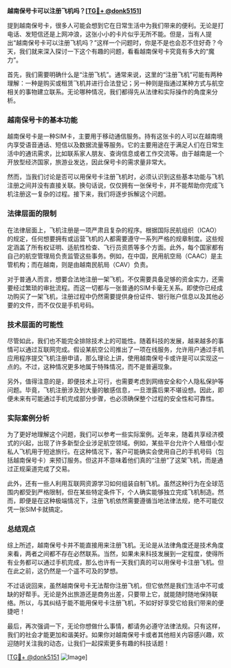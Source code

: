**越南保号卡可以注册飞机吗？[[TG💪+ @donk5151](https://t.me/s/donk5151)]**

提到越南保号卡，很多人可能会想到它在日常生活中为我们带来的便利。无论是打电话、发短信还是上网冲浪，这张小小的卡片似乎无所不能。但是，当有人提出“越南保号卡可以注册飞机吗？”这样一个问题时，你是不是也会忍不住好奇？今天，我们就来深入探讨一下这个有趣的问题，看看越南保号卡究竟有多大的“魔力”。

首先，我们需要明确什么是“注册飞机”。通常来说，这里的“注册飞机”可能有两种理解：一种是购买或租赁飞机并进行合法登记；另一种则是指通过某种方式与航空相关的事物建立联系。无论哪种情况，我们都得先从法律和实际操作的角度来分析。

### 越南保号卡的基本功能

越南保号卡是一种SIM卡，主要用于移动通信服务。持有这张卡的人可以在越南境内享受语音通话、短信以及数据流量等服务。它的主要用途在于满足人们在日常生活中的通讯需求，比如联系家人朋友、查询信息或者工作交流等。由于越南是一个开放型经济国家，旅游业发达，因此保号卡的需求量非常大。

然而，当我们讨论是否可以用保号卡注册飞机时，必须认识到这些基本功能与飞机注册之间并没有直接关联。换句话说，仅仅拥有一张保号卡，并不能帮助你完成飞机注册这一复杂的过程。接下来，我们将逐步拆解这个问题。

### 法律层面的限制

在法律层面上，飞机注册是一项严肃且复杂的程序。根据国际民航组织（ICAO）的规定，任何想要拥有或运营飞机的人都需要遵守一系列严格的规章制度。这些规定涵盖了所有权证明、适航性检查、飞行员资质等多个方面。此外，每个国家都有自己的航空管理局负责监管这些事务。例如，在中国，民用航空局（CAAC）是主管机构；而在越南，则是由越南民航局（CAV）负责。

对于普通人而言，想要合法地注册一架飞机，不仅需要具备足够的资金实力，还需要经过繁琐的审批流程。而这一切都与一张普通的SIM卡毫无关系。即使你已经成功购买了一架飞机，注册过程中仍然需要提供身份证件、银行账户信息以及其他必要的文件，而不仅仅是手机号码。

### 技术层面的可能性

尽管如此，我们也不能完全排除技术上的可能性。随着科技的发展，越来越多的事情可以通过互联网完成。假设某航空公司推出了一项在线服务，允许用户通过手机应用程序提交飞机注册申请，那么理论上讲，使用越南保号卡或许是可以实现这一点的。不过，这种情况更多地属于特殊情况，而不是普遍现象。

另外，值得注意的是，即便技术上可行，也需要考虑到网络安全和个人隐私保护等问题。毕竟，飞机注册涉及到大量的敏感信息，一旦泄露后果不堪设想。因此，即便未来有可能通过手机完成部分步骤，也必须确保整个过程的安全性和可靠性。

### 实际案例分析

为了更好地理解这个问题，我们可以参考一些实际案例。近年来，随着共享经济模式的兴起，出现了许多新型企业涉足航空领域。例如，某些平台允许个人租借小型私人飞机用于短途旅行。在这种情况下，客户可能确实会使用自己的手机号码（包括越南保号卡）来预订服务。但这并不意味着他们真的“注册”了这架飞机，而是通过正规渠道完成了交易。

此外，还有一些人利用互联网资源学习如何组装自制飞机。虽然这种行为在全球范围内都受到严格限制，但在某些特定条件下，个人确实能够独立完成飞机制造。然而，即便是在这种极端情况下，注册飞机依然需要遵循当地法律法规，绝不可能仅凭一张SIM卡就搞定。

### 总结观点

综上所述，越南保号卡并不能直接用来注册飞机。无论是从法律角度还是技术角度来看，两者之间都不存在必然联系。当然，如果未来科技发展到一定程度，使得所有业务都可以通过手机完成，那么也许有一天我们真的可以用保号卡注册飞机。但在此之前，这仍然是一个遥不可及的梦想。

不过话说回来，虽然越南保号卡无法帮你注册飞机，但它依然是我们生活中不可或缺的好帮手。无论是外出旅游还是商务出差，只要带上它，就能随时随地保持联络。所以，与其纠结于能不能用保号卡注册飞机，不如好好享受它给我们带来的便捷吧！

最后，再次强调一下，无论你想做什么事情，都请务必遵守法律法规。只有这样，我们的社会才能更加和谐美好。如果你对越南保号卡或者其他相关内容感兴趣，欢迎随时关注我的动态，让我们一起探索更多有趣的科技话题！

[[TG💪+ @donk5151](https://t.me/s/donk5151) ![Image](https://i.postimg.cc/rwNCRYN7/Snipaste-2025-04-30-17-27-05.png)]